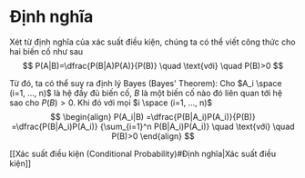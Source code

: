 # Định nghĩa
Xét từ định nghĩa của xác suất điều kiện, chúng ta có thể viết công thức cho hai biến cố như sau
$$
P(A|B)=\dfrac{P(B|A)P(A)}{P(B)} \quad \text{với} \quad P(B)>0
$$

Từ đó, ta có thể suy ra định lý Bayes (Bayes' Theorem):
Cho $A_i \space (i=1, ..., n)$ là hệ đầy đủ biến cố, $B$ là một biến cố nào đó liên quan tới hệ sao cho $P(B)>0$. Khi đó với mọi $i \space (i=1, ..., n)$
$$
\begin{align}
P(A_i|B)
=\dfrac{P(B|A_i)P(A_i)}{P(B)}
=\dfrac{P(B|A_i)P(A_i)}
	{\sum_{i=1}^n P(B|A_i)P(A_i)}
\quad \text{với} \quad P(B)>0
\end{align}
$$

[[Xác suất điều kiện (Conditional Probability)#Định nghĩa|Xác suất điều kiện]]